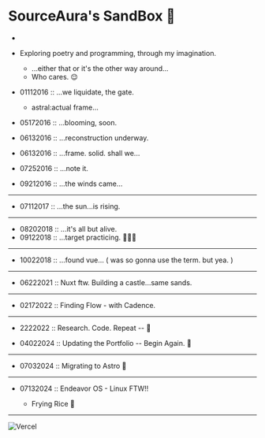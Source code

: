  
# SourceAura's SandBox 👾 
<!-- [![Netlify Status](https://api.netlify.com/api/v1/badges/cc44f316-985e-4e60-80c6-7241981a4fea/deploy-status)](https://app.netlify.com/sites/sourceaura/deploys) -->
*

- Exploring poetry and programming, through my imagination.
  - ...either that or it's the other way around...
  - Who cares. 😌


- 01112016 :: ...we liquidate, the gate.
  * astral:actual frame...

- 05172016 :: ...blooming, soon.

- 06132016 :: ...reconstruction underway.

- 06132016 :: ...frame. solid. shall we...

- 07252016 :: ...note it.

- 09212016 :: ...the winds came...

-------

- 07112017 :: ...the sun...is rising.

-------

- 08202018 :: ...it's all but alive. 
- 09122018 :: ...target practicing. 🏹🏹🏹

-------
- 10022018 :: ...found vue... ( was so gonna use the term. but yea. )

-------
- 06222021 :: Nuxt ftw. Building a castle...same sands. 

-------
- 02172022 :: Finding Flow - with Cadence.

-------
- 2222022 :: Research. Code. Repeat -- :shrug:

- 04022024 :: Updating the Portfolio -- Begin Again. 🪷

-------

- 07032024 :: Migrating to Astro 🚀

-------

- 07132024 :: Endeavor OS - Linux FTW!!

    * Frying Rice 🥢

-------

![Vercel](https://vercelbadge.vercel.app/api/sourceaura/sourceaura.github.io?style=plastic)
